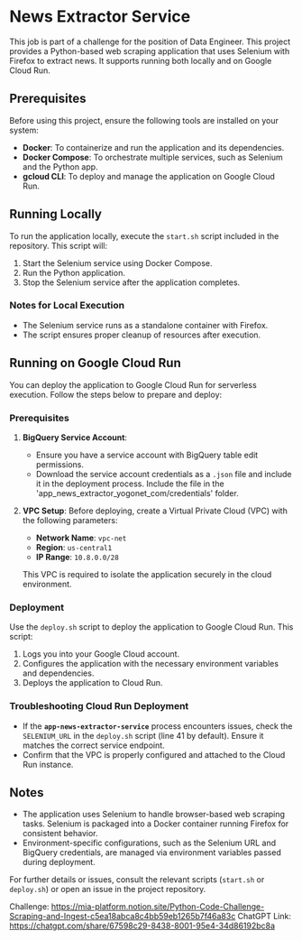 
# News Extractor Service

This job is part of a challenge for the position of Data Engineer. This project provides a Python-based web scraping application that uses Selenium with Firefox to extract news. It supports running both locally and on Google Cloud Run.

## Prerequisites

Before using this project, ensure the following tools are installed on your system:

- **Docker**: To containerize and run the application and its dependencies.
- **Docker Compose**: To orchestrate multiple services, such as Selenium and the Python app.
- **gcloud CLI**: To deploy and manage the application on Google Cloud Run.

## Running Locally

To run the application locally, execute the `start.sh` script included in the repository. This script will:
1. Start the Selenium service using Docker Compose.
2. Run the Python application.
3. Stop the Selenium service after the application completes.

### Notes for Local Execution
- The Selenium service runs as a standalone container with Firefox.
- The script ensures proper cleanup of resources after execution.

## Running on Google Cloud Run

You can deploy the application to Google Cloud Run for serverless execution. Follow the steps below to prepare and deploy:

### Prerequisites
1. **BigQuery Service Account**: 
   - Ensure you have a service account with BigQuery table edit permissions.
   - Download the service account credentials as a `.json` file and include it in the deployment process. Include the file in the 'app_news_extractor_yogonet_com/credentials' folder.

2. **VPC Setup**:
   Before deploying, create a Virtual Private Cloud (VPC) with the following parameters:
   - **Network Name**: `vpc-net`
   - **Region**: `us-central1`
   - **IP Range**: `10.8.0.0/28`

   This VPC is required to isolate the application securely in the cloud environment.

### Deployment
Use the `deploy.sh` script to deploy the application to Google Cloud Run. This script:
1. Logs you into your Google Cloud account.
2. Configures the application with the necessary environment variables and dependencies.
3. Deploys the application to Cloud Run.

### Troubleshooting Cloud Run Deployment
- If the **`app-news-extractor-service`** process encounters issues, check the `SELENIUM_URL` in the `deploy.sh` script (line 41 by default). Ensure it matches the correct service endpoint.
- Confirm that the VPC is properly configured and attached to the Cloud Run instance.

## Notes

- The application uses Selenium to handle browser-based web scraping tasks. Selenium is packaged into a Docker container running Firefox for consistent behavior.
- Environment-specific configurations, such as the Selenium URL and BigQuery credentials, are managed via environment variables passed during deployment.

For further details or issues, consult the relevant scripts (`start.sh` or `deploy.sh`) or open an issue in the project repository.


Challenge: https://mia-platform.notion.site/Python-Code-Challenge-Scraping-and-Ingest-c5ea18abca8c4bb59eb1265b7f46a83c
ChatGPT Link: https://chatgpt.com/share/67598c29-8438-8001-95e4-34d86192bc8a